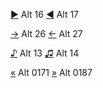 [►](https://unicode-table.com/en/25BA/) Alt 16
[◄](https://unicode-table.com/en/25C4/) Alt 17

[→](https://unicode-table.com/en/2192/) Alt 26
[←](https://unicode-table.com/en/2190/) Alt 27

[♪](https://unicode-table.com/en/266A/) Alt 13
[♫](https://unicode-table.com/en/266B/) Alt 14

[«](https://unicode-table.com/en/00AB/) Alt 0171
[»](https://unicode-table.com/en/00BB/) Alt 0187